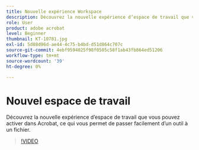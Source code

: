 ```yaml
---
title: Nouvelle expérience Workspace
description: Découvrez la nouvelle expérience d’espace de travail que vous pouvez activer dans Acrobat
role: User
product: adobe acrobat
level: Beginner
thumbnail: KT-10781.jpg
exl-id: 5d88d96d-ae44-4c75-b4bd-d51d864c707c
source-git-commit: 4ebf9594025f98f0505c58f1ab43fb864ed51206
workflow-type: tm+mt
source-wordcount: '39'
ht-degree: 0%

---
```


# Nouvel espace de travail

Découvrez la nouvelle expérience d’espace de travail que vous pouvez activer dans Acrobat, ce qui vous permet de passer facilement d’un outil à un fichier.

>[!VIDEO](https://video.tv.adobe.com/v/345949?quality=12&learn=on&hidetitle=true)
